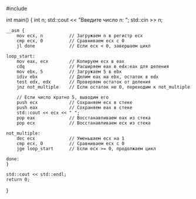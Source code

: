 #include <iostream>

int main() {
    int n;
    std::cout << "Введите число n: ";
    std::cin >> n;

    __asm {
        mov ecx, n          // Загружаем n в регистр ecx
        cmp ecx, 0          // Сравниваем ecx с 0
        jl done             // Если ecx < 0, завершаем цикл

    loop_start:
        mov eax, ecx        // Копируем ecx в eax
        cdq                 // Расширяем eax в edx:eax для деления
        mov ebx, 5          // Загружаем 5 в ebx
        idiv ebx            // Делим eax на ebx, остаток в edx
        test edx, edx       // Проверяем остаток от деления
        jnz not_multiple    // Если остаток не 0, переходим к not_multiple

        // Если число кратно 5, выводим его
        push ecx            // Сохраняем ecx в стеке
        push eax            // Сохраняем eax в стеке
        std::cout << ecx << " ";
        pop eax             // Восстанавливаем eax из стека
        pop ecx             // Восстанавливаем ecx из стека

    not_multiple:
        dec ecx             // Уменьшаем ecx на 1
        cmp ecx, 0          // Сравниваем ecx с 0
        jge loop_start      // Если ecx >= 0, продолжаем цикл

    done:
    }

    std::cout << std::endl;
    return 0;
}
